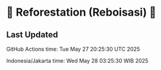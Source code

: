 
# 🌳 Reforestation (Reboisasi) 🌲

## Last Updated

GitHub Actions time: Tue May 27 20:25:30 UTC 2025

Indonesia/Jakarta time: Wed May 28 03:25:30 WIB 2025
